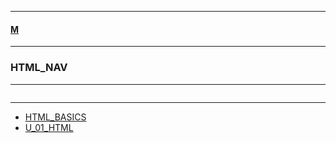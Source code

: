 
---

#### [M](https://github.com/ttltrk/TTT/blob/master/menu.md)

---

### HTML_NAV

---

```

```

---

* [HTML_BASICS](https://github.com/ttltrk/TTT/tree/master/HTML/HTML.md)
* [U_01_HTML](https://github.com/ttltrk/TTT/tree/master/HTML/U_01/U_01.md)

